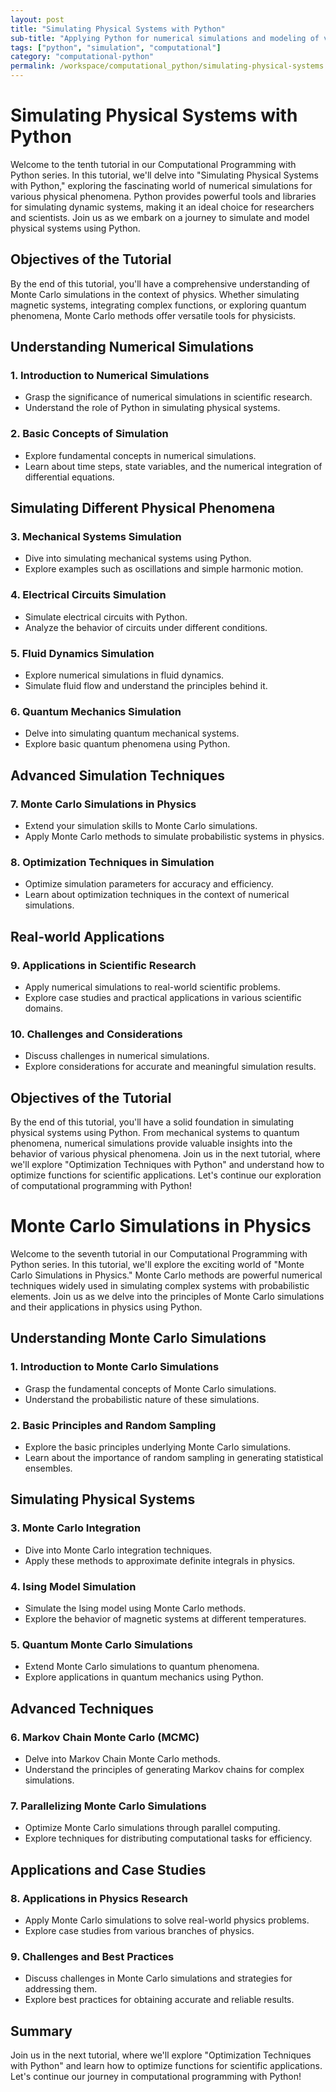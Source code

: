 ```yaml
---
layout: post
title: "Simulating Physical Systems with Python"
sub-title: "Applying Python for numerical simulations and modeling of various physical phenomena in scientific research."
tags: ["python", "simulation", "computational"]
category: "computational-python"
permalink: /workspace/computational_python/simulating-physical-systems
---
```


# Simulating Physical Systems with Python

Welcome to the tenth tutorial in our Computational Programming with Python series. In this tutorial, we'll delve into "Simulating Physical Systems with Python," exploring the fascinating world of numerical simulations for various physical phenomena. Python provides powerful tools and libraries for simulating dynamic systems, making it an ideal choice for researchers and scientists. Join us as we embark on a journey to simulate and model physical systems using Python.

## Objectives of the Tutorial

By the end of this tutorial, you'll have a comprehensive understanding of Monte Carlo simulations in the context of physics. Whether simulating magnetic systems, integrating complex functions, or exploring quantum phenomena, Monte Carlo methods offer versatile tools for physicists. 

## Understanding Numerical Simulations

### 1. Introduction to Numerical Simulations
   - Grasp the significance of numerical simulations in scientific research.
   - Understand the role of Python in simulating physical systems.

### 2. Basic Concepts of Simulation
   - Explore fundamental concepts in numerical simulations.
   - Learn about time steps, state variables, and the numerical integration of differential equations.

## Simulating Different Physical Phenomena

### 3. Mechanical Systems Simulation
   - Dive into simulating mechanical systems using Python.
   - Explore examples such as oscillations and simple harmonic motion.

### 4. Electrical Circuits Simulation
   - Simulate electrical circuits with Python.
   - Analyze the behavior of circuits under different conditions.

### 5. Fluid Dynamics Simulation
   - Explore numerical simulations in fluid dynamics.
   - Simulate fluid flow and understand the principles behind it.

### 6. Quantum Mechanics Simulation
   - Delve into simulating quantum mechanical systems.
   - Explore basic quantum phenomena using Python.

## Advanced Simulation Techniques

### 7. Monte Carlo Simulations in Physics
   - Extend your simulation skills to Monte Carlo simulations.
   - Apply Monte Carlo methods to simulate probabilistic systems in physics.

### 8. Optimization Techniques in Simulation
   - Optimize simulation parameters for accuracy and efficiency.
   - Learn about optimization techniques in the context of numerical simulations.

## Real-world Applications

### 9. Applications in Scientific Research
   - Apply numerical simulations to real-world scientific problems.
   - Explore case studies and practical applications in various scientific domains.

### 10. Challenges and Considerations
   - Discuss challenges in numerical simulations.
   - Explore considerations for accurate and meaningful simulation results.

## Objectives of the Tutorial

By the end of this tutorial, you'll have a solid foundation in simulating physical systems using Python. From mechanical systems to quantum phenomena, numerical simulations provide valuable insights into the behavior of various physical phenomena. Join us in the next tutorial, where we'll explore "Optimization Techniques with Python" and understand how to optimize functions for scientific applications. Let's continue our exploration of computational programming with Python!


# Monte Carlo Simulations in Physics

Welcome to the seventh tutorial in our Computational Programming with Python series. In this tutorial, we'll explore the exciting world of "Monte Carlo Simulations in Physics." Monte Carlo methods are powerful numerical techniques widely used in simulating complex systems with probabilistic elements. Join us as we delve into the principles of Monte Carlo simulations and their applications in physics using Python.

## Understanding Monte Carlo Simulations

### 1. Introduction to Monte Carlo Simulations
   - Grasp the fundamental concepts of Monte Carlo simulations.
   - Understand the probabilistic nature of these simulations.

### 2. Basic Principles and Random Sampling
   - Explore the basic principles underlying Monte Carlo simulations.
   - Learn about the importance of random sampling in generating statistical ensembles.

## Simulating Physical Systems

### 3. Monte Carlo Integration
   - Dive into Monte Carlo integration techniques.
   - Apply these methods to approximate definite integrals in physics.

### 4. Ising Model Simulation
   - Simulate the Ising model using Monte Carlo methods.
   - Explore the behavior of magnetic systems at different temperatures.

### 5. Quantum Monte Carlo Simulations
   - Extend Monte Carlo simulations to quantum phenomena.
   - Explore applications in quantum mechanics using Python.

## Advanced Techniques

### 6. Markov Chain Monte Carlo (MCMC)
   - Delve into Markov Chain Monte Carlo methods.
   - Understand the principles of generating Markov chains for complex simulations.

### 7. Parallelizing Monte Carlo Simulations
   - Optimize Monte Carlo simulations through parallel computing.
   - Explore techniques for distributing computational tasks for efficiency.

## Applications and Case Studies

### 8. Applications in Physics Research
   - Apply Monte Carlo simulations to solve real-world physics problems.
   - Explore case studies from various branches of physics.

### 9. Challenges and Best Practices
   - Discuss challenges in Monte Carlo simulations and strategies for addressing them.
   - Explore best practices for obtaining accurate and reliable results.


## Summary

Join us in the next tutorial, where we'll explore "Optimization Techniques with Python" and learn how to optimize functions for scientific applications. Let's continue our journey in computational programming with Python!